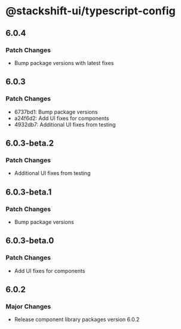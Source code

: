 # @stackshift-ui/typescript-config

## 6.0.4

### Patch Changes

- Bump package versions with latest fixes

## 6.0.3

### Patch Changes

- 6737bd1: Bump package versions
- a24f6d2: Add UI fixes for components
- 4932db7: Additional UI fixes from testing

## 6.0.3-beta.2

### Patch Changes

- Additional UI fixes from testing

## 6.0.3-beta.1

### Patch Changes

- Bump package versions

## 6.0.3-beta.0

### Patch Changes

- Add UI fixes for components

## 6.0.2

### Major Changes

- Release component library packages version 6.0.2

